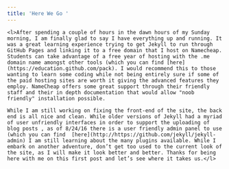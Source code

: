 ```yaml
---
title: 'Here We Go '
---
```


	<l>After spending a couple of hours in the dawn hours of my Sunday morning, I am finally glad to say I have everything up and running. It was a great learning experience trying to get Jekyll to run through GitHub Pages and linking it to a free domain that I host on Namecheap. Students can take advantage of a free year of hosting with the .me domain name amongst other tools (which you can find [here] (https://education.github.com/pack). I would recommend this to those wanting to learn some coding while not being entirely sure if some of the paid hosting sites are worth it giving the advanced features they employ. NameCheap offers some great support through their friendly staff and their in depth documentation that would allow "noob friendly" installation possible.

	While I am still working on fixing the front-end of the site, the back end is all nice and clean. While older versions of Jekyll had a myriad of user unfriendly interfaces in order to support the uploading of blog posts , as of 8/24/16 there is a user friendly admin panel to use (which you can find  [here](http://https://github.com/jekyll/jekyll-admin) I am still learning about the many plugins available. While I embark on another adventure, don’t get too used to the current look of the site, as I will make it look better and better. Thanks for being here with me on this first post and let’s see where it takes us.</l>

